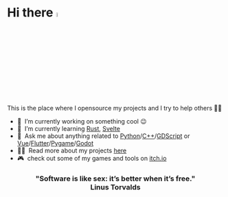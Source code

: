 # Hi there <a href="https://youtu.be/dQw4w9WgXcQ"><img src="https://media.giphy.com/media/hvRJCLFzcasrR4ia7z/giphy.gif" width="5%"></a>
This is the place where I opensource my projects and I try to help others 👨‍💻

- 🔭 &nbsp;I’m currently working on something cool :wink:
- 🌱 &nbsp;I’m currently learning [Rust](https://www.rust-lang.org/), [Svelte](https://svelte.dev/)
- 💬 &nbsp;Ask me about anything related to [Python](https://www.python.org/)/[C++](https://en.wikipedia.org/wiki/C%2B%2B)/[GDScript](https://godotengine.org/) or [Vue](https://vuejs.org/)/[Flutter](https://flutter.dev/)/[Pygame](https://www.pygame.org/)/[Godot](https://godotengine.org/)
- 👨‍💻 &nbsp;Read more about my projects [here](https://github.com/CapoStudios?tab=repositories)
- 🎮 &nbsp;check out some of my games and tools on [itch.io](https://capostudios.itch.io/)

<h3 align="center">
"Software is like sex: it’s better when it’s free."<br>
Linus Torvalds
</h3>
